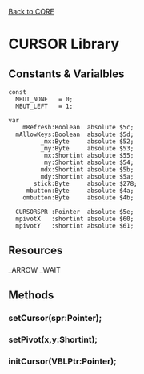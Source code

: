 [Back to CORE](core.md)
# CURSOR Library

## Constants & Varialbles

```
const
  MBUT_NONE   = 0;
  MBUT_LEFT   = 1;

var
    mRefresh:Boolean  absolute $5c;
  mAllowKeys:Boolean  absolute $5d;
         _mx:Byte     absolute $52;
         _my:Byte     absolute $53;
          mx:Shortint absolute $55;
          my:Shortint absolute $54;
         mdx:Shortint absolute $5b;
         mdy:Shortint absolute $5a;
       stick:Byte     absolute $278;
     mbutton:Byte     absolute $4a;
    ombutton:Byte     absolute $4b;

  CURSORSPR :Pointer  absolute $5e;
  mpivotX   :shortint absolute $60;
  mpivotY   :shortint absolute $61;
```

## Resources

_ARROW
_WAIT

## Methods

### setCursor(spr:Pointer);

### setPivot(x,y:Shortint);

### initCursor(VBLPtr:Pointer);


